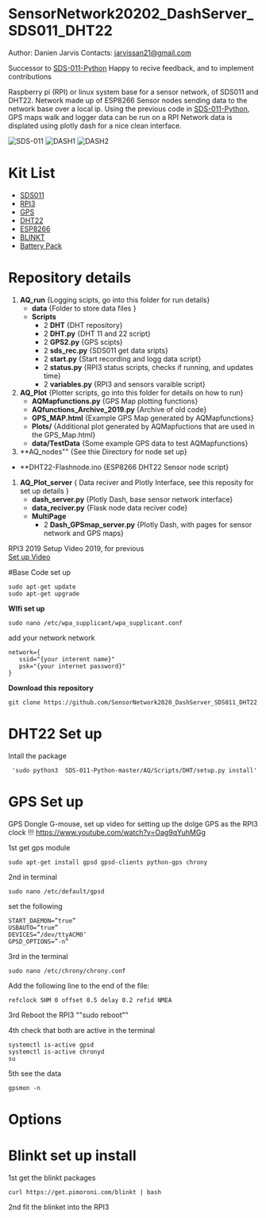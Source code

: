 # SensorNetwork20202_DashServer_SDS011_DHT22
Author: Danien Jarvis
Contacts:  jarvissan21@gmail.com

Successor to [SDS-011-Python](https://github.com/JarvisSan22/SDS-011-Python)
Happy to recive feedback, and to implement contributions  

Raspberry pi (RPI) or linux system base for a sensor network, of SDS011 and DHT22. 
Network made up of ESP8266 Sensor nodes sending data to the network base over a local ip. 
Using the previous code in [SDS-011-Python](https://github.com/JarvisSan22/SDS-011-Python), GPS maps walk and logger data can be run on a RPI 
Network data is displated using plotly dash for a nice clean interface.



![SDS-011](https://github.com/JarvisSan22/SDS-011-Python/blob/master/SDS011-setup.jpg)
![DASH1](https://github.com/JarvisSan22/SensorNetwork2020_DashServer_SDS011_DHT22/blob/master/DASH1.png)
![DASH2](https://github.com/JarvisSan22/SensorNetwork2020_DashServer_SDS011_DHT22/blob/master/DASH2.png)

# Kit List 
- [SDS011](https://www.amazon.co.uk/gp/product/B07D7BL33R/ref=as_li_tl?ie=UTF8&camp=1634&creative=6738&creativeASIN=B07D7BL33R&linkCode=as2&tag=jarvissan-21&linkId=40bb211f585f6fb48dd5feecb261bd3f)
- [RPI3](https://www.amazon.co.uk/gp/product/B01CI5879A/ref=as_li_tl?ie=UTF8&camp=1634&creative=6738&creativeASIN=B01CI5879A&linkCode=as2&tag=jarvissan-21&linkId=d64cc755f2dcf6ff27d37a7fc09b8ac5) 
- [GPS](https://www.amazon.co.uk/gp/product/B015E2XSSO/ref=as_li_tl?ie=UTF8&camp=1634&creative=6738&creativeASIN=B015E2XSSO&linkCode=as2&tag=jarvissan-21&linkId=8563986ebd9d60f3488a35d2cb5a34f4) 
- [DHT22](https://www.amazon.co.uk/gp/product/B072391SJV?ie=UTF8) 
- [ESP8266]()
- [BLINKT](https://www.amazon.co.uk/gp/product/B01J7Y332Q/ref=as_li_tl?ie=UTF8&camp=1634&creative=6738&creativeASIN=B01J7Y332Q&linkCode=as2&tag=jarvissan-21&linkId=dbda11585051ff253bc34c06913a4a40) 
- [Battery Pack](https://www.amazon.co.uk/gp/product/B07QTJDGJ1?ie=UTF8)


# Repository details 
1. **AQ_run** {Logging scipts, go into this folder for run details}
   - **data** {Folder to store data files }
   - **Scripts** 
     - 2 **DHT** {DHT repository}
     - 2 **DHT.py** {DHT 11 and 22 script}
     - 2 **GPS2.py** {GPS scipts}
     - 2 **sds_rec.py** {SDS011 get data sripts}
     - 2 **start.py**  {Start recording and logg data script}
     - 2 **status.py** {RPI3 status scripts, checks if running, and updates time}
     - 2 **variables.py** {RPI3 and sensors varaible script}
1. **AQ_Plot** {Plotter scripts, go into this folder for details on how to run}
   - **AQMapfunctions.py** {GPS Map plotting functions}
   - **AQfunctions_Archive_2019.py** {Archive of old code}
   - **GPS_MAP.html** {Example GPS Map generated by AQMapfunctions}
   - **Plots/**  {Additional plot generated by AQMapfuctions that are used in the GPS_Map.html}
   - **data/TestData** {Some example GPS data to test AQMapfunctions}
1. **AQ_nodes"" {See thie Directory for node set up}
  - **DHT22-Flashnode.ino {ESP8266 DHT22 Sensor node script}
1. **AQ_Plot_server** { Data reciver and Plotly Interface, see this reposity for set up details  }
   - **dash_server.py** {Plotly Dash, base sensor network interface}
   - **data_reciver.py** {Flask node data reciver code}
   - **MultiPage**
     - 2 **Dash_GPSmap_server.py** {Plotly Dash, with pages for sensor network and GPS maps}
    
  

RPI3 2019 Setup Video 2019, for previous  
[Set up Video](https://www.youtube.com/watch?v=fvaiyqwaWeM)

#Base Code set up 
```
sudo apt-get update
sudo apt-get upgrade
```

**WIfi set up** 
```
sudo nano /etc/wpa_supplicant/wpa_supplicant.conf
```
add  your network network
```
network={
   ssid="{your interent name}"
   psk="{your internet password}"
}
```

**Download this repository**
```
git clone https://github.com/SensorNetwork2020_DashServer_SDS011_DHT22
```

# DHT22 Set up 

Intall the package

```
 'sudo python3  SDS-011-Python-master/AQ/Scripts/DHT/setup.py install'
```

# GPS Set up 
GPS Dongle G-mouse, set up video for setting up the dolge GPS as the RPI3 clock !!!
https://www.youtube.com/watch?v=Oag9qYuhMGg


1st get gps module
```
sudo apt-get install gpsd gpsd-clients python-gps chrony
```
2nd  in terminal 
```
sudo nano /etc/default/gpsd
```
set the following
``` 
START_DAEMON=”true”
USBAUTO=”true”
DEVICES=”/dev/ttyACM0″
GPSD_OPTIONS=”-n”
```
3rd  in the terminal 
```
sudo nano /etc/chrony/chrony.conf
```
Add the following line to the end of the file:

```
refclock SHM 0 offset 0.5 delay 0.2 refid NMEA
```
3rd Reboot the RPI3 ""sudo reboot""

4th  check that both are active in the terminal
```
systemctl is-active gpsd
systemctl is-active chronyd
su
```
5th see the data
```
gpsmon -n
```

# Options

# Blinkt set up install

1st get the blinkt packages  
```
curl https://get.pimoroni.com/blinkt | bash
```
2nd fit the blinket into the RPI3 



